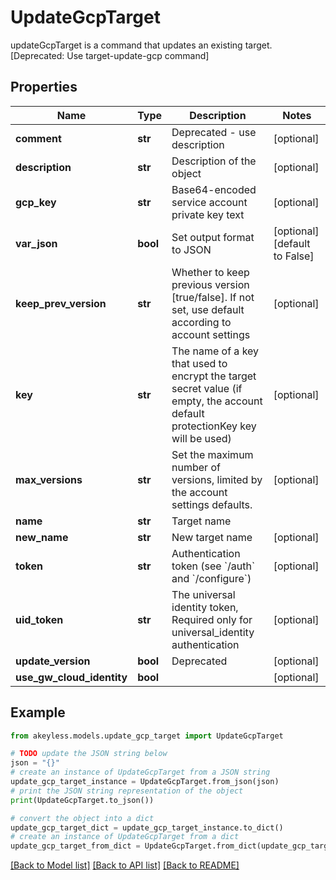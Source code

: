 # UpdateGcpTarget

updateGcpTarget is a command that updates an existing target. [Deprecated: Use target-update-gcp command]

## Properties

Name | Type | Description | Notes
------------ | ------------- | ------------- | -------------
**comment** | **str** | Deprecated - use description | [optional] 
**description** | **str** | Description of the object | [optional] 
**gcp_key** | **str** | Base64-encoded service account private key text | [optional] 
**var_json** | **bool** | Set output format to JSON | [optional] [default to False]
**keep_prev_version** | **str** | Whether to keep previous version [true/false]. If not set, use default according to account settings | [optional] 
**key** | **str** | The name of a key that used to encrypt the target secret value (if empty, the account default protectionKey key will be used) | [optional] 
**max_versions** | **str** | Set the maximum number of versions, limited by the account settings defaults. | [optional] 
**name** | **str** | Target name | 
**new_name** | **str** | New target name | [optional] 
**token** | **str** | Authentication token (see &#x60;/auth&#x60; and &#x60;/configure&#x60;) | [optional] 
**uid_token** | **str** | The universal identity token, Required only for universal_identity authentication | [optional] 
**update_version** | **bool** | Deprecated | [optional] 
**use_gw_cloud_identity** | **bool** |  | [optional] 

## Example

```python
from akeyless.models.update_gcp_target import UpdateGcpTarget

# TODO update the JSON string below
json = "{}"
# create an instance of UpdateGcpTarget from a JSON string
update_gcp_target_instance = UpdateGcpTarget.from_json(json)
# print the JSON string representation of the object
print(UpdateGcpTarget.to_json())

# convert the object into a dict
update_gcp_target_dict = update_gcp_target_instance.to_dict()
# create an instance of UpdateGcpTarget from a dict
update_gcp_target_from_dict = UpdateGcpTarget.from_dict(update_gcp_target_dict)
```
[[Back to Model list]](../README.md#documentation-for-models) [[Back to API list]](../README.md#documentation-for-api-endpoints) [[Back to README]](../README.md)


